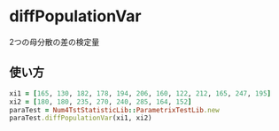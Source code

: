 diffPopulationVar
=================
2つの母分散の差の検定量

## 使い方

```ruby
xi1 = [165, 130, 182, 178, 194, 206, 160, 122, 212, 165, 247, 195]
xi2 = [180, 180, 235, 270, 240, 285, 164, 152]
paraTest = Num4TstStatisticLib::ParametrixTestLib.new
paraTest.diffPopulationVar(xi1, xi2)
```

